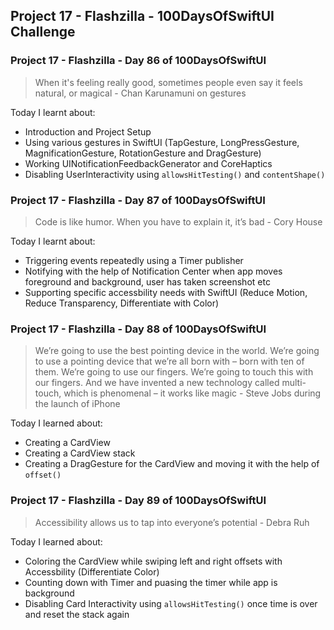 ## Project 17 - Flashzilla - 100DaysOfSwiftUI Challenge

### Project 17 - Flashzilla - Day 86 of 100DaysOfSwiftUI

> When it's feeling really good, sometimes people even say it feels natural, or magical - Chan Karunamuni on gestures

Today I learnt about:

- Introduction and Project Setup
- Using various gestures in SwiftUI (TapGesture, LongPressGesture, MagnificationGesture, RotationGesture and DragGesture)
- Working UINotificationFeedbackGenerator and CoreHaptics
- Disabling UserInteractivity using `allowsHitTesting()` and `contentShape()`

### Project 17 - Flashzilla - Day 87 of 100DaysOfSwiftUI

> Code is like humor. When you have to explain it, it’s bad - Cory House

Today I learnt about:

- Triggering events repeatedly using a Timer publisher
- Notifying with the help of Notification Center when app moves foreground and background, user has taken screenshot etc
- Supporting specific accessbility needs with SwiftUI (Reduce Motion, Reduce Transparency, Differentiate with Color)

### Project 17 - Flashzilla - Day 88 of 100DaysOfSwiftUI

> We’re going to use the best pointing device in the world. We’re going to use a pointing device that we’re all born with – born with ten of them. We’re going to use our fingers. We’re going to touch this with our fingers. And we have invented a new technology called multi-touch, which is phenomenal – it works like magic - Steve Jobs during the launch of iPhone

Today I learned about:

- Creating a CardView
- Creating a CardView stack
- Creating a DragGesture for the CardView and moving it with the help of `offset()`

### Project 17 - Flashzilla - Day 89 of 100DaysOfSwiftUI

> Accessibility allows us to tap into everyone’s potential - Debra Ruh

Today I learned about:

- Coloring the CardView while swiping left and right offsets with Accessbility (Differentiate Color)
- Counting down with Timer and puasing the timer while app is background
- Disabling Card Interactivity using `allowsHitTesting()` once time is over and reset the stack again
